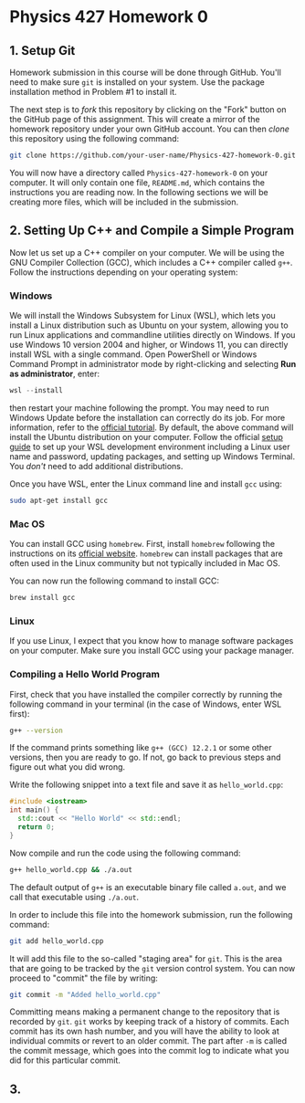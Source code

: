 # Physics 427 Homework 0

## 1. Setup Git

Homework submission in this course will be done through GitHub. You'll need to
make sure `git` is installed on your system. Use the package installation method
in Problem #1 to install it. 

The next step is to _fork_ this repository by clicking on the "Fork" button on
the GitHub page of this assignment. This will create a mirror of the homework
repository under your own GitHub account. You can then _clone_ this repository
using the following command:

``` sh
git clone https://github.com/your-user-name/Physics-427-homework-0.git
```

You will now have a directory called `Physics-427-homework-0` on your computer.
It will only contain one file, `README.md`, which contains the instructions you
are reading now. In the following sections we will be creating more files, which
will be included in the submission.

## 2. Setting Up C++ and Compile a Simple Program

Now let us set up a C++ compiler on your computer. We will be using the GNU
Compiler Collection (GCC), which includes a C++ compiler called `g++`.
Follow the instructions depending on your operating system:

### Windows

We will install the Windows Subsystem for Linux (WSL), which lets you install a
Linux distribution such as Ubuntu on your system, allowing you to run Linux
applications and commandline utilities directly on Windows. If you use Windows
10 version 2004 and higher, or Windows 11, you can directly install WSL with a
single command. Open PowerShell or Windows Command Prompt in administrator mode by
right-clicking and selecting __Run as administrator__, enter:

``` powershell
wsl --install
```
then restart your machine following the prompt. You may need to run Windows
Update before the installation can correctly do its job. For more information,
refer to
the [official tutorial](https://learn.microsoft.com/en-us/windows/wsl/install). By default, the above command will install the Ubuntu distribution
on your computer. Follow the
official
[setup guide](https://learn.microsoft.com/en-us/windows/wsl/setup/environment) to set up your WSL development environment including a Linux user name
and password, updating packages, and setting up Windows Terminal. You
_don't_ need to add additional distributions.

Once you have WSL, enter the Linux command line and install `gcc` using:

``` sh
sudo apt-get install gcc
```

### Mac OS

You can install GCC using `homebrew`. First, install `homebrew`
following the instructions on its [official website](https://brew.sh/).
`homebrew` can install packages that are often used in the Linux community
but not typically included in Mac OS.

You can now run the following command to install GCC:

``` sh
brew install gcc
```

### Linux

If you use Linux, I expect that you know how to manage software packages on your
computer. Make sure you install GCC using your package manager.

### Compiling a Hello World Program

First, check that you have installed the compiler correctly by running the
following command in your terminal (in the case of Windows, enter WSL first):

``` sh
g++ --version
```
If the command prints something like `g++ (GCC) 12.2.1` or some other versions, then you are ready to go. If not, go back to previous steps and figure out what you did wrong.

Write the following snippet into a text file and save it as `hello_world.cpp`:

``` c++
#include <iostream>
int main() {
  std::cout << "Hello World" << std::endl;
  return 0;
}
```

Now compile and run the code using the following command:

``` sh
g++ hello_world.cpp && ./a.out
```
The default output of `g++` is an executable binary file called
`a.out`, and we call that executable using `./a.out`.

In order to include this file into the homework submission, run the following command:

``` sh
git add hello_world.cpp
```

It will add this file to the so-called "staging area" for `git`. This is the
area that are going to be tracked by the `git` version control system. You can
now proceed to "commit" the file by writing:

``` sh
git commit -m "Added hello_world.cpp"
```

Committing means making a permanent change to the repository that is recorded by
`git`. `git` works by keeping track of a history of commits. Each commit has its
own hash number, and you will have the ability to look at individual commits or
revert to an older commit. The part after `-m` is called the commit message,
which goes into the commit log to indicate what you did for this particular
commit.

## 3. 
